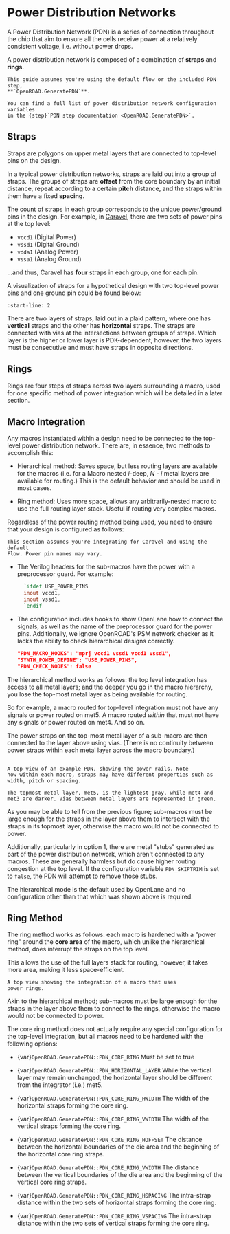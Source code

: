 # Power Distribution Networks

A Power Distribution Network (PDN) is a series of connection throughout the chip
that aim to ensure all the cells receive power at a relatively consistent
voltage, i.e. without power drops.

A power distribution network is composed of a combination of **straps** and
**rings**.

```{tip}
This guide assumes you're using the default flow or the included PDN step,
**`OpenROAD.GeneratePDN`**.

You can find a full list of power distribution network configuration variables
in the {step}`PDN step documentation <OpenROAD.GeneratePDN>`.
```

## Straps

Straps are polygons on upper metal layers that are connected to top-level pins
on the design.

In a typical power distribution networks, straps are laid out into a group of
straps. The groups of straps are **offset** from the core boundary by an initial
distance, repeat according to a certain **pitch** distance, and the straps
within them have a fixed **spacing**.

The count of straps in each group corresponds to the unique power/ground pins in
the design. For example, in [Caravel](https://caravel-harness.readthedocs.io/),
there are two sets of power pins at the top level:

* `vccd1` (Digital Power)
* `vssd1` (Digital Ground)
* `vdda1` (Analog Power)
* `vssa1` (Analog Ground)

…and thus, Caravel has **four** straps in each group, one for each pin.

A visualization of straps for a hypothetical design with two top-level power
pins and one ground pin could be found below:

```{include} ./pdn.svg
:start-line: 2
```

There are two layers of straps, laid out in a plaid pattern, where one has
**vertical** straps and the other has **horizontal** straps. The straps are
connected with vias at the intersections between groups of straps. Which layer
is the higher or lower layer is PDK-dependent, however, the two layers must be
consecutive and must have straps in opposite directions.

## Rings

Rings are four steps of straps across two layers surrounding a macro, used for
one specific method of power integration which will be detailed in a later
section.

## Macro Integration

Any macros instantiated within a design need to be connected to the top-level
power distribution network. There are, in essence, two methods to accomplish
this:

* Hierarchical method: Saves space, but less routing layers are available for
  the macros (i.e. for a Macro nested *i*-deep, *N - i* metal layers are
  available for routing.) This is the default behavior and should be used in
  most cases.

* Ring method: Uses more space, allows any arbitrarily-nested macro to use the
  full routing layer stack. Useful if routing very complex macros.

Regardless of the power routing method being used, you need to ensure that your
design is configured as follows:

```{tip}
This section assumes you're integrating for Caravel and using the default
Flow. Power pin names may vary.
```

* The Verilog headers for the sub-macros have the power with a preprocessor
  guard. For example:

  ```verilog
    `ifdef USE_POWER_PINS
    inout vccd1,
    inout vssd1,
    `endif
  ```

* The configuration includes hooks to show OpenLane how to connect the signals,
  as well as the name of the preprocessor guard for the power pins.
  Additionally, we ignore OpenROAD's PSM network checker as it lacks the ability
  to check hierarchical designs correctly.

  ```json
  "PDN_MACRO_HOOKS": "mprj vccd1 vssd1 vccd1 vssd1",
  "SYNTH_POWER_DEFINE": "USE_POWER_PINS",
  "PDN_CHECK_NODES": false
  ```

The hierarchical method works as follows: the top level integration has access
to all metal layers; and the deeper you go in the macro hierarchy, you lose the
top-most metal layer as being available for routing.

So for example, a macro routed for top-level integration must not have any
signals or power routed on met5. A macro routed *within* that must not have any
signals or power routed on met4. And so on.

The power straps on the top-most metal layer of a sub-macro are then connected to
the layer above using vias. (There is no continuity between power straps within
each metal layer across the macro boundary.)

```{figure} pdn_hierarchical.webp

A top view of an example PDN, showing the power rails. Note
how within each macro, straps may have different properties such as
width, pitch or spacing.

The topmost metal layer, met5, is the lightest gray, while met4 and
met3 are darker. Vias between metal layers are represented in green.
```

As you may be able to tell from the previous figure; sub-macros must be large
enough for the straps in the layer above them to intersect with the straps in
its topmost layer, otherwise the macro would not be connected to power.

Additionally, particularly in option 1, there are metal "stubs" generated as
part of the power distribution network, which aren't connected to any macros.
These are generally harmless but do cause higher routing congestion at the top
level. If the configuration variable `PDN_SKIPTRIM` is set to `false`, the
PDN will attempt to remove those stubs.

The hierarchical mode is the default used by OpenLane and no configuration other
than that which was shown above is required.

## Ring Method

The ring method works as follows: each macro is hardened with a "power ring"
around the **core area** of the macro, which unlike the hierarchical method,
does interrupt the straps on the top level.

This allows the use of the full layers stack for routing, however, it takes more
area, making it less space-efficient.

```{figure} pdn_ring.webp
A top view showing the integration of a macro that uses
power rings.
```

Akin to the hierarchical method; sub-macros must be large enough for the straps
in the layer above them to connect to the rings, otherwise the macro would not
be connected to power.

The core ring method does not actually require any special configuration for the
top-level integration, but all macros need to be hardened with the following
options:

* {var}`OpenROAD.GeneratePDN::PDN_CORE_RING` Must be set to true

* {var}`OpenROAD.GeneratePDN::PDN_HORIZONTAL_LAYER` While the vertical layer may remain unchanged, the
  horizontal layer should be different from the integrator (i.e.) met5.

* {var}`OpenROAD.GeneratePDN::PDN_CORE_RING_HWIDTH` The width of the horizontal straps forming the core ring.

* {var}`OpenROAD.GeneratePDN::PDN_CORE_RING_VWIDTH` The width of the vertical straps forming the core ring.

* {var}`OpenROAD.GeneratePDN::PDN_CORE_RING_HOFFSET` The distance between the horizontal boundaries of the die
  area and the beginning of the horizontal core ring straps.

* {var}`OpenROAD.GeneratePDN::PDN_CORE_RING_VWIDTH` The distance between the vertical boundaries of the die
  area and the beginning of the vertical core ring straps.

* {var}`OpenROAD.GeneratePDN::PDN_CORE_RING_HSPACING` The intra-strap distance within the two sets of
  horizontal straps forming the core ring.

* {var}`OpenROAD.GeneratePDN::PDN_CORE_RING_VSPACING` The intra-strap distance within the two sets of vertical
  straps forming the core ring.
